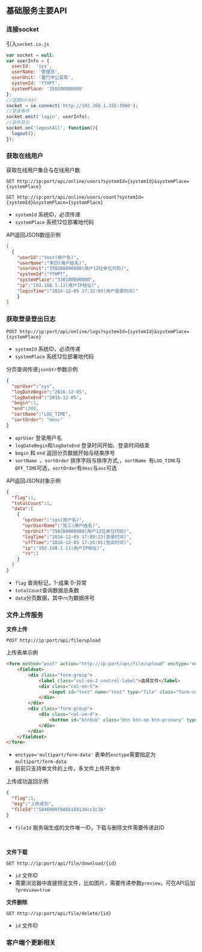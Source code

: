 ##  基础服务主要API

### 连接socket

引入`socket.io.js`

```javascript
var socket = null;
var userInfo = {
  userId:  'sys',
  userName: '管理员',
  userUnit: '厦门市公安局',
  systemId: 'YTHPT',
  systemPlace: '350200000000'
};
//连接Socket
socket = io.connect('http://192.168.1.155:3000');
//登录事件
socket.emit('login', userInfo);
//监听登出
socket.on('logoutAll', function(){
  logout();
});
```



### 获取在线用户

获取在线用户集合与在线用户数

```http
GET http://ip:port/api/online/users?systemId={systemId}&systemPlace={systemPlace}
```

```http
GET http://ip:port/api/online/users/count?systemId={systemId}&systemPlace={systemPlace}
```

- `systemId`  系统ID，必须传递
- `systemPlace` 系统12位部署地代码

API返回JSON数组示例

```json
[
  {
  	"userId":"test(用户名)",
  	"userName":"李四(用户姓名)",
  	"userUnit":"350200000000(用户12位单位代码)",
  	"systemId":"YTHPT",
 	"systemPlace":"330100000000",
    "ip":"192.168.1.11(用户IP地址)",
  	"loginTime":"2016-12-05 17:32:09(用户登录时间)"
	}
]
```



### 获取登录登出日志

```http
POST http://ip:port/api/online/logs?systemId={systemId}&systemPlace={systemPlace}
```

- `systemId`  系统ID，必须传递
- `systemPlace` 系统12位部署地代码

分页查询传递`jsonStr`参数示例

```json
{
  "oprUser":"sys",
  "logDateBegin":"2016-12-05",
  "logDateEnd":"2016-12-05",
  "begin":1,
  "end":200,
  "sortName":"LOG_TIME",
  "sortOrder": "desc"
}
```

* `oprUser` 登录用户名
* `logDateBegin`和`logDateEnd` 登录时间开始、登录时间结束
* `begin` 和 `end` 返回分页数据开始与结束序号
* `sortName `、`sortOrder` 排序字段与排序方式,，`sortName `有`LOG_TIME`与`OFF_TIME`可选，`sortOrder`有`desc`与`asc`可选

API返回JSON对象示例

```json
{
  "flag":1,  
  "totalCount":1,
  "data":[
    {
      "oprUser":"sys(用户名)",
      "oprUserName":"张三(用户姓名)",
      "oprUnit":"350200000000(用户12位单位代码)",
      "logTime":"2016-12-05 17:09:23(登录时间)",
      "offTime":"2016-12-05 17:26:01(登出时间)",
      "ip":"192.168.1.11(用户IP地址)",
      "rn":1
    }
  ]
}
```

* `flag` 查询标记，1-成果 0-异常
* `totalCount`查询数据总条数
* `data`分页数据，其中`rn`为数据序号



### 文件上传服务

**文件上传**

```http
POST http://ip:port/api/file/upload
```

上传表单示例

```html
<form method="post" action="http://ip:port/api/file/upload" enctype='multipart/form-data'>
    <fieldset>
        <div class="form-group">
            <label class="col-sm-2 control-label">选择文件</label>
            <div class="col-sm-5">
                <input id="test" name="test" type="file" class="form-control" />
            </div>
        </div>
        <div class="form-group">
            <div class="col-sm-4">
                <button id="btnSub" class="btn btn-sm btn-primary" type="submit">上 传</button>
            </div>
        </div>
    </fieldset>
</form>
```

* `enctype='multipart/form-data'` 表单的`enctype`需要指定为`multipart/form-data`
* 目前只支持单文件的上传，多文件上传开发中

上传成功返回示例

```json
{
  "flag":1,
  "msg":"上传成功",
  "fileId":"5846908f0d0b16013dcc3c3b"
}
```

* `fileId` 服务端生成的文件唯一ID，下载与删除文件需要传递此ID

  ​

**文件下载**

```http
GET http://ip:port/api/file/download/{id}
```

* `id`  文件ID
* 需要浏览器中直接预览文件，比如图片，需要传递参数`preview`，可在API后加 `?preview=true`

**文件删除**

```http
GET http://ip:port/api/file/delete/{id}
```

* `id`  文件ID

### 客户端个更新相关

